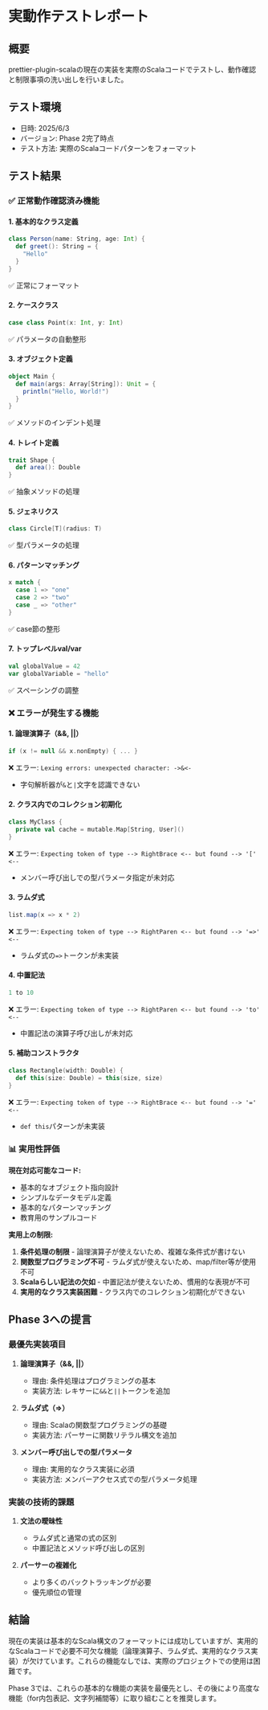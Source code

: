 # 実動作テストレポート

## 概要

prettier-plugin-scalaの現在の実装を実際のScalaコードでテストし、動作確認と制限事項の洗い出しを行いました。

## テスト環境

- 日時: 2025/6/3
- バージョン: Phase 2完了時点
- テスト方法: 実際のScalaコードパターンをフォーマット

## テスト結果

### ✅ 正常動作確認済み機能

#### 1. 基本的なクラス定義
```scala
class Person(name: String, age: Int) {
  def greet(): String = {
    "Hello"
  }
}
```
✅ 正常にフォーマット

#### 2. ケースクラス
```scala
case class Point(x: Int, y: Int)
```
✅ パラメータの自動整形

#### 3. オブジェクト定義
```scala
object Main {
  def main(args: Array[String]): Unit = {
    println("Hello, World!")
  }
}
```
✅ メソッドのインデント処理

#### 4. トレイト定義
```scala
trait Shape {
  def area(): Double
}
```
✅ 抽象メソッドの処理

#### 5. ジェネリクス
```scala
class Circle[T](radius: T)
```
✅ 型パラメータの処理

#### 6. パターンマッチング
```scala
x match {
  case 1 => "one"
  case 2 => "two"
  case _ => "other"
}
```
✅ case節の整形

#### 7. トップレベルval/var
```scala
val globalValue = 42
var globalVariable = "hello"
```
✅ スペーシングの調整

### ❌ エラーが発生する機能

#### 1. 論理演算子（&&, ||）
```scala
if (x != null && x.nonEmpty) { ... }
```
❌ エラー: `Lexing errors: unexpected character: ->&<-`
- 字句解析器が`&`と`|`文字を認識できない

#### 2. クラス内でのコレクション初期化
```scala
class MyClass {
  private val cache = mutable.Map[String, User]()
}
```
❌ エラー: `Expecting token of type --> RightBrace <-- but found --> '[' <--`
- メンバー呼び出しでの型パラメータ指定が未対応

#### 3. ラムダ式
```scala
list.map(x => x * 2)
```
❌ エラー: `Expecting token of type --> RightParen <-- but found --> '=>' <--`
- ラムダ式の`=>`トークンが未実装

#### 4. 中置記法
```scala
1 to 10
```
❌ エラー: `Expecting token of type --> RightParen <-- but found --> 'to' <--`
- 中置記法の演算子呼び出しが未対応

#### 5. 補助コンストラクタ
```scala
class Rectangle(width: Double) {
  def this(size: Double) = this(size, size)
}
```
❌ エラー: `Expecting token of type --> RightBrace <-- but found --> '=' <--`
- `def this`パターンが未実装

### 📊 実用性評価

**現在対応可能なコード:**
- 基本的なオブジェクト指向設計
- シンプルなデータモデル定義
- 基本的なパターンマッチング
- 教育用のサンプルコード

**実用上の制限:**
1. **条件処理の制限** - 論理演算子が使えないため、複雑な条件式が書けない
2. **関数型プログラミング不可** - ラムダ式が使えないため、map/filter等が使用不可
3. **Scalaらしい記法の欠如** - 中置記法が使えないため、慣用的な表現が不可
4. **実用的なクラス実装困難** - クラス内でのコレクション初期化ができない

## Phase 3への提言

### 最優先実装項目

1. **論理演算子（&&, ||）**
   - 理由: 条件処理はプログラミングの基本
   - 実装方法: レキサーに`&&`と`||`トークンを追加

2. **ラムダ式（=>）**
   - 理由: Scalaの関数型プログラミングの基礎
   - 実装方法: パーサーに関数リテラル構文を追加

3. **メンバー呼び出しでの型パラメータ**
   - 理由: 実用的なクラス実装に必須
   - 実装方法: メンバーアクセス式での型パラメータ処理

### 実装の技術的課題

1. **文法の曖昧性**
   - ラムダ式と通常の式の区別
   - 中置記法とメソッド呼び出しの区別

2. **パーサーの複雑化**
   - より多くのバックトラッキングが必要
   - 優先順位の管理

## 結論

現在の実装は基本的なScala構文のフォーマットには成功していますが、実用的なScalaコードで必要不可欠な機能（論理演算子、ラムダ式、実用的なクラス実装）が欠けています。これらの機能なしでは、実際のプロジェクトでの使用は困難です。

Phase 3では、これらの基本的な機能の実装を最優先とし、その後により高度な機能（for内包表記、文字列補間等）に取り組むことを推奨します。
